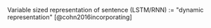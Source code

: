 Variable sized representation of sentence (LSTM/RNN) := "dynamic representation" [@cohn2016incorporating]

